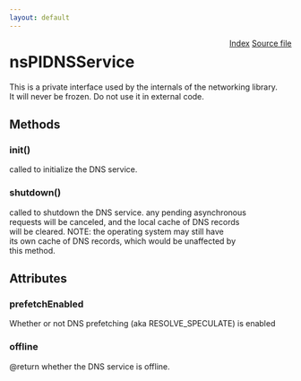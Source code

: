 ```yaml
---
layout: default
---
```

<div class='links' style='float:right'><a href="../index.html">Index</a>
<a href="http://dxr.mozilla.org/mozilla-central/source/netwerk/dns/nsPIDNSService.idl">Source file</a>
</div>

# nsPIDNSService #
  
This is a private interface used by the internals of the networking library.  
It will never be frozen.  Do not use it in external code.  
  

## Methods ##

### init() ###
  
called to initialize the DNS service.  
  

### shutdown() ###
  
called to shutdown the DNS service.  any pending asynchronous  
requests will be canceled, and the local cache of DNS records  
will be cleared.  NOTE: the operating system may still have  
its own cache of DNS records, which would be unaffected by  
this method.  
  

## Attributes ##

### prefetchEnabled ###
  
Whether or not DNS prefetching (aka RESOLVE_SPECULATE) is enabled  
  

### offline ###
  
@return whether the DNS service is offline.  
  
